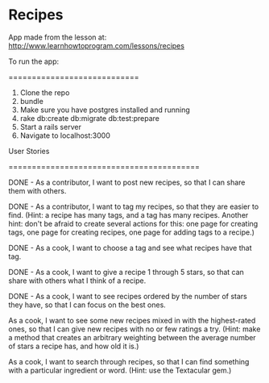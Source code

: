 Recipes
========================================
App made from the lesson at: http://www.learnhowtoprogram.com/lessons/recipes

To run the app:

============================
1. Clone the repo
2. bundle
3. Make sure you have postgres installed and running
4. rake db:create db:migrate db:test:prepare
5. Start a rails server
6. Navigate to localhost:3000

User Stories

=========================================

DONE - As a contributor, I want to post new recipes, so that I can share them with others.

DONE - As a contributor, I want to tag my recipes, so that they are easier to find. (Hint: a recipe has many tags, and a tag has many recipes. Another hint: don't be afraid to create several actions for this: one page for creating tags, one page for creating recipes, one page for adding tags to a recipe.)

DONE - As a cook, I want to choose a tag and see what recipes have that tag.

DONE - As a cook, I want to give a recipe 1 through 5 stars, so that can share with others what I think of a recipe.

DONE - As a cook, I want to see recipes ordered by the number of stars they have, so that I can focus on the best ones.

As a cook, I want to see some new recipes mixed in with the highest-rated ones, so that I can give new recipes with no or few ratings a try. (Hint: make a method that creates an arbitrary weighting between the average number of stars a recipe has, and how old it is.)

As a cook, I want to search through recipes, so that I can find something with a particular ingredient or word. (Hint: use the Textacular gem.)
